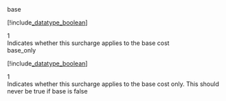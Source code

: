 <div class="property">
    <div class="name">base</div>
    <div class="type">

[!include[_datatype_boolean](_datatype_boolean.md)]
</div>
    <div class="occurs">1</div>
    <div class="description">Indicates whether this surcharge applies to the base cost</div>
</div>
<div class="property">
    <div class="name">base_only</div>
    <div class="type">

[!include[_datatype_boolean](_datatype_boolean.md)]
</div>
    <div class="occurs">1</div>
    <div class="description">Indicates whether this surcharge applies to the base cost only. This should never be true if base is false</div>
</div>